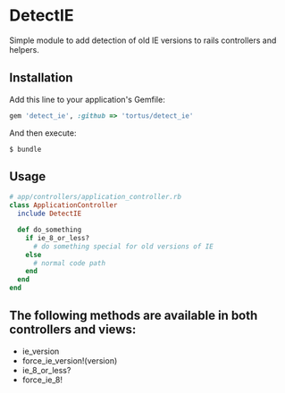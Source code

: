 # DetectIE

Simple module to add detection of old IE versions to rails controllers and helpers.

## Installation

Add this line to your application's Gemfile:

```ruby
gem 'detect_ie', :github => 'tortus/detect_ie'
```

And then execute:

    $ bundle

## Usage

```ruby
# app/controllers/application_controller.rb
class ApplicationController
  include DetectIE

  def do_something
    if ie_8_or_less?
      # do something special for old versions of IE
    else
      # normal code path
    end
  end
end
```

## The following methods are available in both controllers and views:

* ie_version
* force_ie_version!(version)
* ie_8_or_less?
* force_ie_8!
